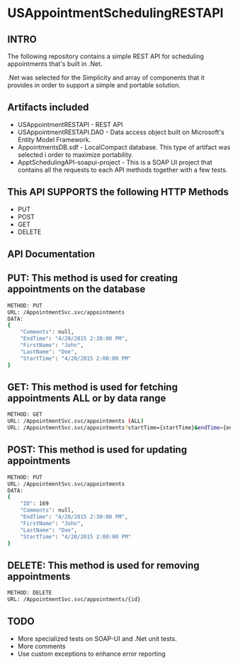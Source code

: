 USAppointmentSchedulingRESTAPI
==============================

INTRO
------------------------------
The following repository contains a simple REST API for scheduling appointments that's built in .Net.

.Net was selected for the Simplicity and array of components that it provides in order to support a 
simple and portable solution.

Artifacts included
------------------- 
 - USAppointmentRESTAPI - REST API
 - USAppointmentRESTAPI.DAO - Data access object built on Microsoft's Entity Model Framework.
 - AppointmentsDB.sdf - LocalCompact database. This type of artifact was selected i order to maximize portability.
 - ApptSchedulingAPI-soapui-project - This is a SOAP UI project that contains all the requests to each API methods together with a few tests.

This API SUPPORTS the following HTTP Methods
--------------------------------------------
 - PUT
 - POST
 - GET
 - DELETE

API Documentation
------------------

PUT: This method is used for creating appointments on the database
------------------------------------------------------------------
```bash
METHOD: PUT
URL: /AppointmentSvc.svc/appointments
DATA: 
{
	"Comments": null,
	"EndTime": "4/20/2015 2:30:00 PM",
	"FirstName": "John",
	"LastName": "Doe",
	"StartTime": "4/20/2015 2:00:00 PM"
}
```

GET: This method is used for fetching appointments ALL or by data range
-----------------------------------------------------------------------
```bash
METHOD: GET
URL: /AppointmentSvc.svc/appointments (ALL)
URL: /AppointmentSvc.svc/appointments?startTime={startTime}&endTime={endTime} (Date Range)
```

POST: This method is used for updating appointments
---------------------------------------------------
```bash
METHOD: PUT
URL: /AppointmentSvc.svc/appointments
DATA: 
{
	"ID": 169
	"Comments": null,
	"EndTime": "4/20/2015 2:30:00 PM",
	"FirstName": "John",
	"LastName": "Doe",
	"StartTime": "4/20/2015 2:00:00 PM"
}
```

DELETE: This method is used for removing appointments 
------------------------------------------------------
```bash
METHOD: DELETE
URL: /AppointmentSvc.svc/appointments/{id}
```

TODO
-----
- More specialized tests on SOAP-UI and .Net unit tests.
- More comments
- Use custom exceptions to enhance error reporting
